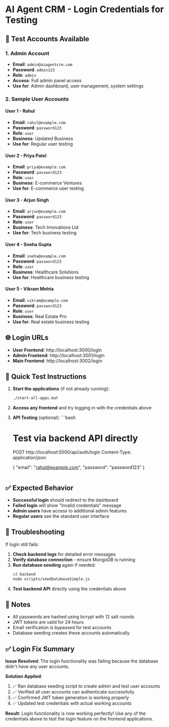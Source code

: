 # AI Agent CRM - Login Credentials for Testing

## 🔐 Test Accounts Available

### 1. Admin Account
- **Email**: `admin@aiagentcrm.com`
- **Password**: `admin123`
- **Role**: `admin`
- **Access**: Full admin panel access
- **Use for**: Admin dashboard, user management, system settings

### 2. Sample User Accounts

#### User 1 - Rahul
- **Email**: `rahul@example.com`
- **Password**: `password123`
- **Role**: `user`
- **Business**: Updated Business
- **Use for**: Regular user testing

#### User 2 - Priya Patel
- **Email**: `priya@example.com`
- **Password**: `password123`
- **Role**: `user`
- **Business**: E-commerce Ventures
- **Use for**: E-commerce user testing

#### User 3 - Arjun Singh
- **Email**: `arjun@example.com`
- **Password**: `password123`
- **Role**: `user`
- **Business**: Tech Innovations Ltd
- **Use for**: Tech business testing

#### User 4 - Sneha Gupta
- **Email**: `sneha@example.com`
- **Password**: `password123`
- **Role**: `user`
- **Business**: Healthcare Solutions
- **Use for**: Healthcare business testing

#### User 5 - Vikram Mehta
- **Email**: `vikram@example.com`
- **Password**: `password123`
- **Role**: `user`
- **Business**: Real Estate Pro
- **Use for**: Real estate business testing

## 🌐 Login URLs

- **User Frontend**: http://localhost:3000/login
- **Admin Frontend**: http://localhost:3001/login
- **Main Frontend**: http://localhost:3002/login

## 🚀 Quick Test Instructions

1. **Start the applications** (if not already running):
   ```bash
   ./start-all-apps.bat
   ```

2. **Access any frontend** and try logging in with the credentials above

3. **API Testing** (optional):
       ```bash
    # Test via backend API directly
    POST http://localhost:5000/api/auth/login
    Content-Type: application/json
    
    {
      "email": "rahul@example.com",
      "password": "password123"
    }
    ```

## ✅ Expected Behavior

- **Successful login** should redirect to the dashboard
- **Failed login** will show "Invalid credentials" message
- **Admin users** have access to additional admin features
- **Regular users** see the standard user interface

## 🔧 Troubleshooting

If login still fails:

1. **Check backend logs** for detailed error messages
2. **Verify database connection** - ensure MongoDB is running
3. **Run database seeding** again if needed:
   ```bash
   cd backend
   node scripts/seedDatabaseSimple.js
   ```
4. **Test backend API** directly using the credentials above

## 📝 Notes

- All passwords are hashed using bcrypt with 12 salt rounds
- JWT tokens are valid for 24 hours
- Email verification is bypassed for test accounts
- Database seeding creates these accounts automatically

## ✅ Login Fix Summary

**Issue Resolved**: The login functionality was failing because the database didn't have any user accounts.

**Solution Applied**:
1. ✅ Ran database seeding script to create admin and test user accounts
2. ✅ Verified all user accounts can authenticate successfully  
3. ✅ Confirmed JWT token generation is working properly
4. ✅ Updated test credentials with actual working accounts

**Result**: Login functionality is now working perfectly! Use any of the credentials above to test the login feature on the frontend applications. 
